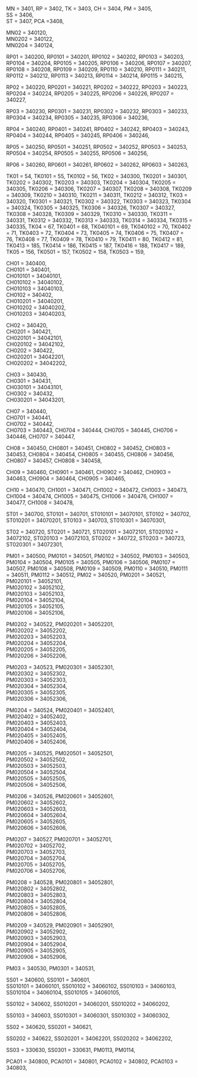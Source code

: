 
MN = 3401, 
RP = 3402, 
TK = 3403, 
CH = 3404, 
PM = 3405,     
SS = 3406,  
ST = 3407, 
PCA  =3408,

MN02 = 340120,     
MN0202 = 340122,   
MN0204 = 340124,   

RP01 = 340200,
RP0101 = 340201,
RP0102 = 340202,
RP0103 = 340203,
RP0104 = 340204,
RP0105 = 340205,
RP0106 = 340206,
RP0107 = 340207,
RP0108 = 340208,
RP0109 = 340209,
RP0110 = 340210,
RP0111 = 340211,
RP0112 = 340212,
RP0113 = 340213,
RP0114 = 340214,
RP0115 = 340215,

RP02 = 340220,
RP0201 = 340221,
RP0202 = 340222,
RP0203 = 340223,
RP0204 = 340224,
RP0205 = 340225,
RP0206 = 340226,
RP0207 = 340227,

RP03 = 340230,
RP0301 = 340231,
RP0302 = 340232,
RP0303 = 340233,
RP0304 = 340234,
RP0305 = 340235,
RP0306 = 340236,

RP04 = 340240,
RP0401 = 340241,
RP0402 = 340242,
RP0403 = 340243,
RP0404 = 340244,
RP0405 = 340245,
RP0406 = 340246,

RP05 = 340250,
RP0501 = 340251,
RP0502 = 340252,
RP0503 = 340253,
RP0504 = 340254,
RP0505 = 340255,
RP0506 = 340256,


RP06 = 340260,
RP0601 = 340261,
RP0602 = 340262,
RP0603 = 340263,

TK01 = 54,
TK0101 = 55,
TK0102 = 56,
TK02 = 340300,
TK0201 = 340301, 
TK0202 = 340302, 
TK0203 = 340303, 
TK0204 = 340304, 
TK0205 = 340305, 
TK0206 = 340306, 
TK0207 = 340307, 
TK0208 = 340308, 
TK0209 = 340309, 
TK0210 = 340310, 
TK0211 = 340311, 
TK0212 = 340312, 
TK03 = 340320,
TK0301 = 340321,
TK0302 = 340322,
TK0303 = 340323,
TK0304 = 340324,
TK0305 = 340325,
TK0306 = 340326,
TK0307 = 340327,
TK0308 = 340328,
TK0309 = 340329,
TK0310 = 340330,
TK0311 = 340331,
TK0312 = 340332,
TK0313 = 340333,
TK0314 = 340334,
TK0315 = 340335,
TK04 = 67,
TK0401 = 68,
TK040101 = 69,
TK040102 = 70,
TK0402 = 71,
TK0403 = 72,
TK0404 = 73,
TK0405 = 74,
TK0406 = 75,
TK0407 = 76,
TK0408 = 77,
TK0409 = 78,
TK0410 = 79,
TK0411 = 80,
TK0412 = 81,
TK0413 = 185,
TK0414 = 186,
TK0415 = 187,
TK0416 = 188,
TK0417 = 189,
TK05 = 156,
TK0501 = 157,
TK0502 = 158,
TK0503 = 159,

CH01 = 340400,        
CH0101 = 340401,      
CH010101 = 34040101,  
CH010102 = 34040102,  
CH010103 = 34040103,  
CH0102 = 340402,      
CH010201 = 34040201,  
CH010202 = 34040202,  
CH010203 = 34040203,  

CH02 = 340420,        
CH0201 = 340421,      
CH020101 = 34042101,  
CH020102 = 34042102,  
CH0202 = 340422,      
CH020201 = 34042201,  
CH020202 = 34042202,  

CH03 = 340430,        
CH0301 = 340431,      
CH030101 = 34043101,  
CH0302 = 340432,      
CH030201 = 34043201,  

CH07 = 340440,         
CH0701 = 340441,          
CH0702 = 340442,            
CH0703 = 340443,
CH0704 = 340444,
CH0705 = 340445,
CH0706 = 340446,
CH0707 = 340447,


CH08 = 340450,
CH0801 = 340451,
CH0802 = 340452,
CH0803 = 340453,
CH0804 = 340454,
CH0805 = 340455,
CH0806 = 340456,
CH0807 = 340457,
CH0808 = 340458,

CH09 = 340460,
CH0901 = 340461,
CH0902 = 340462,
CH0903 = 340463,
CH0904 = 340464,
CH0905 = 340465,

CH10 = 340470,
CH1001 = 340471,
CH1002 = 340472,
CH1003 = 340473,
CH1004 = 340474,
CH1005 = 340475,
CH1006 = 340476,
CH1007 = 340477,
CH1008 = 340478,


ST01 = 340700,
ST0101 = 340701,
ST010101 = 34070101,
ST0102 = 340702,
ST010201 = 34070201,
ST0103 = 340703,
ST010301 = 34070301,

ST02 = 340720,
ST0201 = 340721,
ST020101 = 34072101,
ST020102 = 34072102,
ST020103 = 34072103,
ST0202 = 340722,
ST0203 = 340723,
ST020301 = 34072301,

PM01 = 340500, 
PM0101 = 340501,
PM0102 = 340502,
PM0103 = 340503,
PM0104 = 340504,
PM0105 = 340505,
PM0106 = 340506,
PM0107 = 340507,
PM0108 = 340508,
PM0109 = 340509,
PM0110 = 340510,
PM0111 = 340511,
PM0112 = 340512,
PM02 = 340520, 
PM0201 = 340521,  
PM020101 = 34052101,  
PM020102 = 34052102,  
PM020103 = 34052103,  
PM020104 = 34052104,  
PM020105 = 34052105,  
PM020106 = 34052106,  

PM0202 = 340522,
PM020201 = 34052201,  
PM020202 = 34052202,  
PM020203 = 34052203,  
PM020204 = 34052204,  
PM020205 = 34052205,  
PM020206 = 34052206,  

PM0203 = 340523,
PM020301 = 34052301,  
PM020302 = 34052302,  
PM020303 = 34052303,  
PM020304 = 34052304,  
PM020305 = 34052305,  
PM020306 = 34052306,  

PM0204 = 340524,
PM020401 = 34052401,  
PM020402 = 34052402,  
PM020403 = 34052403,  
PM020404 = 34052404,  
PM020405 = 34052405,  
PM020406 = 34052406,  

PM0205 = 340525, 
PM020501 = 34052501,  
PM020502 = 34052502,  
PM020503 = 34052503,  
PM020504 = 34052504,  
PM020505 = 34052505,  
PM020506 = 34052506,  

PM0206 = 340526, 
PM020601 = 34052601,  
PM020602 = 34052602,  
PM020603 = 34052603,  
PM020604 = 34052604,  
PM020605 = 34052605,  
PM020606 = 34052606,  

PM0207 = 340527,
PM020701 = 34052701,  
PM020702 = 34052702,  
PM020703 = 34052703,  
PM020704 = 34052704,  
PM020705 = 34052705,  
PM020706 = 34052706,  

PM0208 = 340528,
PM020801 = 34052801,  
PM020802 = 34052802,  
PM020803 = 34052803,  
PM020804 = 34052804,  
PM020805 = 34052805,  
PM020806 = 34052806,  

PM0209 = 340529, 
PM020901 = 34052901,  
PM020902 = 34052902,  
PM020903 = 34052903,  
PM020904 = 34052904,  
PM020905 = 34052905,  
PM020906 = 34052906,  

PM03 = 340530,
PM0301 = 340531,

SS01 = 340600, 
SS0101 = 340601,   
SS010101 = 34060101,
SS010102 = 34060102,
SS010103 = 34060103,
SS010104 = 34060104,
SS010105 = 34060105,

SS0102 = 340602,
SS010201 = 34060201,
SS010202 = 34060202,

SS0103 = 340603,
SS010301 = 34060301,
SS010302 = 34060302,

SS02 = 340620,
SS0201 = 340621,

SS0202 = 340622,
SS020201 = 34062201,
SS020202 = 34062202,

SS03 = 330630,
SS0301 = 330631,
PM0113,
PM0114,

PCA01 = 340800,
PCA0101 = 340801,
PCA0102 = 340802,
PCA0103 = 340803,
